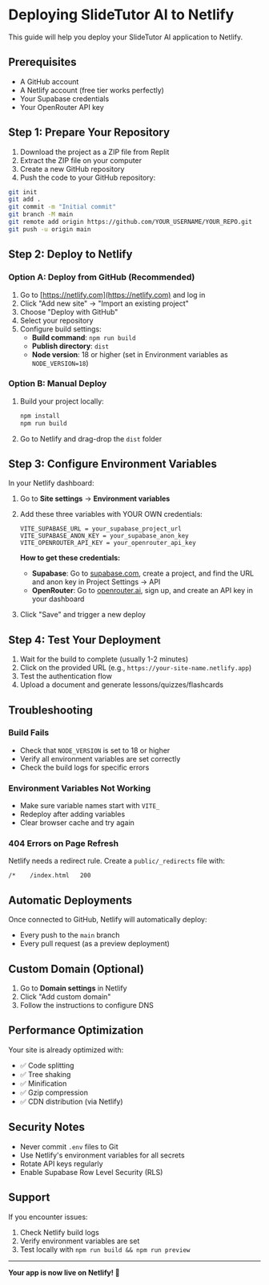 # Deploying SlideTutor AI to Netlify

This guide will help you deploy your SlideTutor AI application to Netlify.

## Prerequisites

- A GitHub account
- A Netlify account (free tier works perfectly)
- Your Supabase credentials
- Your OpenRouter API key

## Step 1: Prepare Your Repository

1. Download the project as a ZIP file from Replit
2. Extract the ZIP file on your computer
3. Create a new GitHub repository
4. Push the code to your GitHub repository:

```bash
git init
git add .
git commit -m "Initial commit"
git branch -M main
git remote add origin https://github.com/YOUR_USERNAME/YOUR_REPO.git
git push -u origin main
```

## Step 2: Deploy to Netlify

### Option A: Deploy from GitHub (Recommended)

1. Go to [https://netlify.com](https://netlify.com) and log in
2. Click "Add new site" → "Import an existing project"
3. Choose "Deploy with GitHub"
4. Select your repository
5. Configure build settings:
   - **Build command**: `npm run build`
   - **Publish directory**: `dist`
   - **Node version**: 18 or higher (set in Environment variables as `NODE_VERSION=18`)

### Option B: Manual Deploy

1. Build your project locally:
   ```bash
   npm install
   npm run build
   ```
2. Go to Netlify and drag-drop the `dist` folder

## Step 3: Configure Environment Variables

In your Netlify dashboard:

1. Go to **Site settings** → **Environment variables**
2. Add these three variables with YOUR OWN credentials:

   ```
   VITE_SUPABASE_URL = your_supabase_project_url
   VITE_SUPABASE_ANON_KEY = your_supabase_anon_key
   VITE_OPENROUTER_API_KEY = your_openrouter_api_key
   ```

   **How to get these credentials:**
   - **Supabase**: Go to [supabase.com](https://supabase.com), create a project, and find the URL and anon key in Project Settings → API
   - **OpenRouter**: Go to [openrouter.ai](https://openrouter.ai), sign up, and create an API key in your dashboard

3. Click "Save" and trigger a new deploy

## Step 4: Test Your Deployment

1. Wait for the build to complete (usually 1-2 minutes)
2. Click on the provided URL (e.g., `https://your-site-name.netlify.app`)
3. Test the authentication flow
4. Upload a document and generate lessons/quizzes/flashcards

## Troubleshooting

### Build Fails

- Check that `NODE_VERSION` is set to 18 or higher
- Verify all environment variables are set correctly
- Check the build logs for specific errors

### Environment Variables Not Working

- Make sure variable names start with `VITE_`
- Redeploy after adding variables
- Clear browser cache and try again

### 404 Errors on Page Refresh

Netlify needs a redirect rule. Create a `public/_redirects` file with:
```
/*    /index.html   200
```

## Automatic Deployments

Once connected to GitHub, Netlify will automatically deploy:
- Every push to the `main` branch
- Every pull request (as a preview deployment)

## Custom Domain (Optional)

1. Go to **Domain settings** in Netlify
2. Click "Add custom domain"
3. Follow the instructions to configure DNS

## Performance Optimization

Your site is already optimized with:
- ✅ Code splitting
- ✅ Tree shaking
- ✅ Minification
- ✅ Gzip compression
- ✅ CDN distribution (via Netlify)

## Security Notes

- Never commit `.env` files to Git
- Use Netlify's environment variables for all secrets
- Rotate API keys regularly
- Enable Supabase Row Level Security (RLS)

## Support

If you encounter issues:
1. Check Netlify build logs
2. Verify environment variables are set
3. Test locally with `npm run build && npm run preview`

---

**Your app is now live on Netlify! 🎉**
